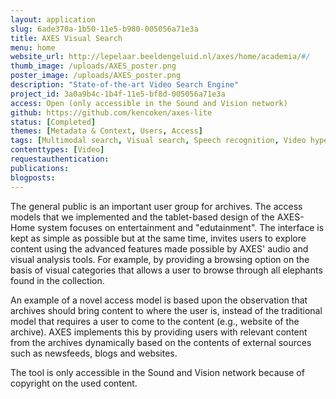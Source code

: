 ```yaml
---
layout: application
slug: 6ade370a-1b50-11e5-b980-005056a71e3a
title: AXES Visual Search
menu: home
website_url: http://lepelaar.beeldengeluid.nl/axes/home/academia/#/
thumb_image: /uploads/AXES_poster.png
poster_image: /uploads/AXES_poster.png
description: "State-of-the-art Video Search Engine"
project_id: 3a0a9b4c-1b4f-11e5-bf8d-005056a71e3a
access: Open (only accessible in the Sound and Vision network)
github: https://github.com/kencoken/axes-lite
status: [Completed]
themes: [Metadata & Context, Users, Access]
tags: [Multimodal search, Visual search, Speech recognition, Video hyperlinking, Access models]
contenttypes: [Video]
requestauthentication: 
publications: 
blogposts: 
---
```


The general public is an important user group for archives. The access models that we implemented and the tablet-based design of the AXES-Home system focuses on entertainment and "edutainment". The interface is kept as simple as possible but at the same time, invites users to explore content using the advanced features made possible by AXES' audio and visual analysis tools. For example, by providing a browsing option on the basis of visual categories that allows a user to browse through all elephants found in the collection.

An example of a novel access model is based upon the observation that archives should bring content to where the user is, instead of the traditional model that requires a user to come to the content (e.g., website of the archive). AXES implements this by providing users with relevant content from the archives dynamically based on the contents of external sources such as newsfeeds, blogs and websites.

The tool is only accessible in the Sound and Vision network because of copyright on the used content.

